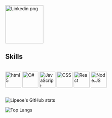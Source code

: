 <a href="https://www.linkedin.com/in/felipeosantosojo/" target="_blank">
    <img alt="Linkedin.png" height="120" src="https://cdn.jsdelivr.net/gh/devicons/devicon@latest/icons/linkedin/linkedin-original-wordmark.svg">
</a>

## Skills

<div display="flex" justify-content="space-between" style="display: inline_block"><br/>
    <img align="center" alt="html5" height="50px" src="https://cdn.jsdelivr.net/gh/devicons/devicon@latest/icons/html5/html5-original.svg">
    <img align="center" alt="C#" height="50px" src="https://cdn.jsdelivr.net/gh/devicons/devicon@latest/icons/csharp/csharp-original.svg">
    <img align="center" alt="JavaScript" height="50px" src="https://cdn.jsdelivr.net/gh/devicons/devicon@latest/icons/javascript/javascript-original.svg"">
    <img align="center" alt="CSS" height="50px" src="https://cdn.jsdelivr.net/gh/devicons/devicon@latest/icons/css3/css3-original.svg">
    <img align="center" alt="React" height="50px" src="https://cdn.jsdelivr.net/gh/devicons/devicon@latest/icons/react/react-original.svg">
    <img align="center" alt="Node.JS" height="50px" src="https://cdn.jsdelivr.net/gh/devicons/devicon@latest/icons/nodejs/nodejs-original.svg" />
          
</div>

<br>

![Lipeoe's GitHub stats](https://github-readme-stats.vercel.app/api?username=lipeoe&show_icons=true&theme=dark)
<br>

![Top Langs](https://github-readme-stats.vercel.app/api/top-langs/?username=Lipeoe&size_weight=0.5&count_weight=0.5&theme=dark)


